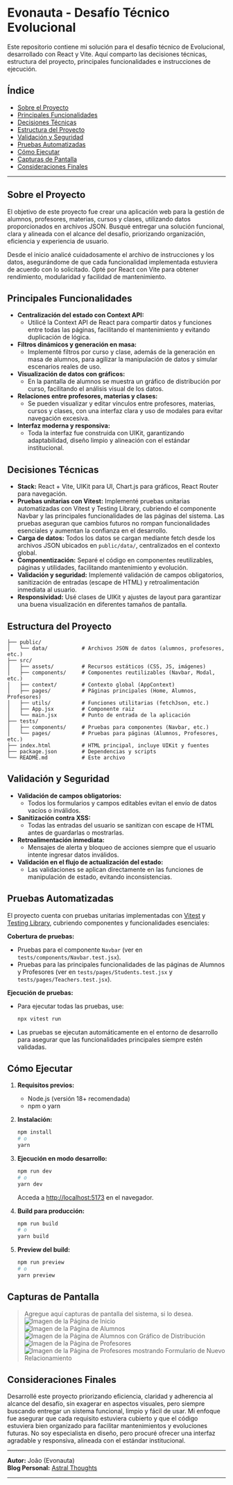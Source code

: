 # Evonauta - Desafío Técnico Evolucional

Este repositorio contiene mi solución para el desafío técnico de Evolucional, desarrollado con React y Vite. Aquí comparto las decisiones técnicas, estructura del proyecto, principales funcionalidades e instrucciones de ejecución.

## Índice

- [Sobre el Proyecto](#sobre-el-proyecto)
- [Principales Funcionalidades](#principales-funcionalidades)
- [Decisiones Técnicas](#decisiones-técnicas)
- [Estructura del Proyecto](#estructura-del-proyecto)
- [Validación y Seguridad](#validación-y-seguridad)
- [Pruebas Automatizadas](#pruebas-automatizadas)
- [Cómo Ejecutar](#cómo-ejecutar)
- [Capturas de Pantalla](#capturas-de-pantalla)
- [Consideraciones Finales](#consideraciones-finales)

---

## Sobre el Proyecto

El objetivo de este proyecto fue crear una aplicación web para la gestión de alumnos, profesores, materias, cursos y clases, utilizando datos proporcionados en archivos JSON. Busqué entregar una solución funcional, clara y alineada con el alcance del desafío, priorizando organización, eficiencia y experiencia de usuario.

Desde el inicio analicé cuidadosamente el archivo de instrucciones y los datos, asegurándome de que cada funcionalidad implementada estuviera de acuerdo con lo solicitado. Opté por React con Vite para obtener rendimiento, modularidad y facilidad de mantenimiento.

## Principales Funcionalidades

- **Centralización del estado con Context API:**
	- Utilicé la Context API de React para compartir datos y funciones entre todas las páginas, facilitando el mantenimiento y evitando duplicación de lógica.
- **Filtros dinámicos y generación en masa:**
	- Implementé filtros por curso y clase, además de la generación en masa de alumnos, para agilizar la manipulación de datos y simular escenarios reales de uso.
- **Visualización de datos con gráficos:**
	- En la pantalla de alumnos se muestra un gráfico de distribución por curso, facilitando el análisis visual de los datos.
- **Relaciones entre profesores, materias y clases:**
	- Se pueden visualizar y editar vínculos entre profesores, materias, cursos y clases, con una interfaz clara y uso de modales para evitar navegación excesiva.
- **Interfaz moderna y responsiva:**
	- Toda la interfaz fue construida con UIKit, garantizando adaptabilidad, diseño limpio y alineación con el estándar institucional.

## Decisiones Técnicas

- **Stack:** React + Vite, UIKit para UI, Chart.js para gráficos, React Router para navegación.
- **Pruebas unitarias con Vitest:** Implementé pruebas unitarias automatizadas con Vitest y Testing Library, cubriendo el componente Navbar y las principales funcionalidades de las páginas del sistema. Las pruebas aseguran que cambios futuros no rompan funcionalidades esenciales y aumentan la confianza en el desarrollo.
- **Carga de datos:** Todos los datos se cargan mediante fetch desde los archivos JSON ubicados en `public/data/`, centralizados en el contexto global.
- **Componentización:** Separé el código en componentes reutilizables, páginas y utilidades, facilitando mantenimiento y evolución.
- **Validación y seguridad:** Implementé validación de campos obligatorios, sanitización de entradas (escape de HTML) y retroalimentación inmediata al usuario.
- **Responsividad:** Usé clases de UIKit y ajustes de layout para garantizar una buena visualización en diferentes tamaños de pantalla.

## Estructura del Proyecto

```
├── public/
│   └── data/           # Archivos JSON de datos (alumnos, profesores, etc.)
├── src/
│   ├── assets/         # Recursos estáticos (CSS, JS, imágenes)
│   ├── components/     # Componentes reutilizables (Navbar, Modal, etc.)
│   ├── context/        # Contexto global (AppContext)
│   ├── pages/          # Páginas principales (Home, Alumnos, Profesores)
│   ├── utils/          # Funciones utilitarias (fetchJson, etc.)
│   ├── App.jsx         # Componente raiz
│   └── main.jsx        # Punto de entrada de la aplicación
├── tests/
│   ├── components/     # Pruebas para componentes (Navbar, etc.)
│   └── pages/          # Pruebas para páginas (Alumnos, Profesores, etc.)
├── index.html          # HTML principal, incluye UIKit y fuentes
├── package.json        # Dependencias y scripts
└── README.md           # Este archivo
```

## Validación y Seguridad

- **Validación de campos obligatorios:**
	- Todos los formularios y campos editables evitan el envío de datos vacíos o inválidos.
- **Sanitización contra XSS:**
	- Todas las entradas del usuario se sanitizan con escape de HTML antes de guardarlas o mostrarlas.
- **Retroalimentación inmediata:**
	- Mensajes de alerta y bloqueo de acciones siempre que el usuario intente ingresar datos inválidos.
- **Validación en el flujo de actualización del estado:**
	- Las validaciones se aplican directamente en las funciones de manipulación de estado, evitando inconsistencias.

## Pruebas Automatizadas

El proyecto cuenta con pruebas unitarias implementadas con [Vitest](https://vitest.dev/) y [Testing Library](https://testing-library.com/), cubriendo componentes y funcionalidades esenciales:

**Cobertura de pruebas:**
  - Pruebas para el componente `Navbar` (ver en `tests/components/Navbar.test.jsx`).
  - Pruebas para las principales funcionalidades de las páginas de Alumnos y Profesores (ver en `tests/pages/Students.test.jsx` y `tests/pages/Teachers.test.jsx`).

**Ejecución de pruebas:**
  - Para ejecutar todas las pruebas, use:
    ```bash
    npx vitest run
    ```
  - Las pruebas se ejecutan automáticamente en el entorno de desarrollo para asegurar que las funcionalidades principales siempre estén validadas.

## Cómo Ejecutar

1. **Requisitos previos:**
	 - Node.js (versión 18+ recomendada)
	 - npm o yarn

2. **Instalación:**
	 ```bash
	 npm install
	 # o
	 yarn
	 ```

3. **Ejecución en modo desarrollo:**
	 ```bash
	 npm run dev
	 # o
	 yarn dev
	 ```
	 Acceda a [http://localhost:5173](http://localhost:5173) en el navegador.

4. **Build para producción:**
	 ```bash
	 npm run build
	 # o
	 yarn build
	 ```

5. **Preview del build:**
	 ```bash
	 npm run preview
	 # o
	 yarn preview
	 ```

## Capturas de Pantalla

> Agregue aquí capturas de pantalla del sistema, si lo desea.
![Imagen de la Página de Inicio](https://i.postimg.cc/ZYj7k1Ds/evolucional-homepage.png)  
![Imagen de la Página de Alumnos](https://i.postimg.cc/FsBTz0vj/evolucional-studentpage.png)  
![Imagen de la Página de Alumnos con Gráfico de Distribución](https://i.postimg.cc/htVZYfFT/evolucional-studentpage-graphics.png)  
![Imagen de la Página de Profesores](https://i.postimg.cc/fRSB9kW1/evolucional-teacherspage.png)  
![Imagen de la Página de Profesores mostrando Formulario de Nuevo Relacionamiento](https://i.postimg.cc/KYNqZw8Y/evolucional-teacherspage-new-relationships.png)

## Consideraciones Finales

Desarrollé este proyecto priorizando eficiencia, claridad y adherencia al alcance del desafío, sin exagerar en aspectos visuales, pero siempre buscando entregar un sistema funcional, limpio y fácil de usar. Mi enfoque fue asegurar que cada requisito estuviera cubierto y que el código estuviera bien organizado para facilitar mantenimientos y evoluciones futuras. No soy especialista en diseño, pero procuré ofrecer una interfaz agradable y responsiva, alineada con el estándar institucional.

---

**Autor:** João (Evonauta)  
**Blog Personal:** [Astral Thoughts](https://astralfracture.bearblog.dev/)

---
